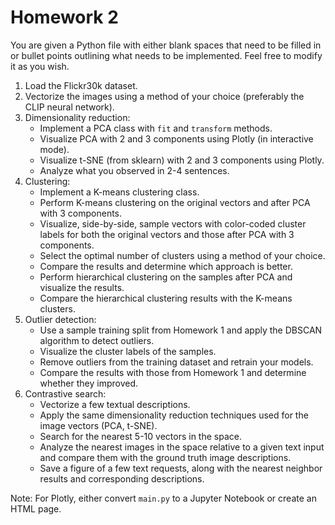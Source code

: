 # Homework 2

You are given a Python file with either blank spaces that need to be filled in or bullet points outlining what needs to be implemented. Feel free to modify it as you wish.

1. Load the Flickr30k dataset.
2. Vectorize the images using a method of your choice (preferably the CLIP neural network).
3. Dimensionality reduction:
    - Implement a PCA class with `fit` and `transform` methods.
    - Visualize PCA with 2 and 3 components using Plotly (in interactive mode).
    - Visualize t-SNE (from sklearn) with 2 and 3 components using Plotly.
    - Analyze what you observed in 2-4 sentences.
4. Clustering:
    - Implement a K-means clustering class.
    - Perform K-means clustering on the original vectors and after PCA with 3 components.
    - Visualize, side-by-side, sample vectors with color-coded cluster labels for both the original vectors and those after PCA with 3 components.
    - Select the optimal number of clusters using a method of your choice.
    - Compare the results and determine which approach is better.
    - Perform hierarchical clustering on the samples after PCA and visualize the results.
    - Compare the hierarchical clustering results with the K-means clusters.
5. Outlier detection:
    - Use a sample training split from Homework 1 and apply the DBSCAN algorithm to detect outliers.
    - Visualize the cluster labels of the samples.
    - Remove outliers from the training dataset and retrain your models.
    - Compare the results with those from Homework 1 and determine whether they improved.
6. Contrastive search:
    - Vectorize a few textual descriptions.
    - Apply the same dimensionality reduction techniques used for the image vectors (PCA, t-SNE).
    - Search for the nearest 5-10 vectors in the space.
    - Analyze the nearest images in the space relative to a given text input and compare them with the ground truth image descriptions.
    - Save a figure of a few text requests, along with the nearest neighbor results and corresponding descriptions.

Note: For Plotly, either convert `main.py` to a Jupyter Notebook or create an HTML page.